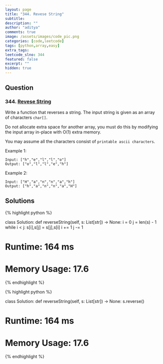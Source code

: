 ```yaml
---
layout: page
title: "344. Revese String"
subtitle: 
description: ""
author: "aditya"
comments: true
image: /assets/images/code_pic.png
categories: [code,leetcode]
tags: [python,array,easy]
extra_tags: 
leetcode_slno: 344
featured: false
excerpt: ""
hidden: true
---
```


## Question

### 344. [Revese String](https://leetcode.com/problems/reverse-string/)

Write a function that reverses a string. The input string is given as an array of characters `char[]`.

Do not allocate extra space for another array, you must do this by modifying the input array in-place with O(1) extra memory.

You may assume all the characters consist of `printable ascii characters`.

 

Example 1:

```
Input: ["h","e","l","l","o"]
Output: ["o","l","l","e","h"]
```

Example 2:

```
Input: ["H","a","n","n","a","h"]
Output: ["h","a","n","n","a","H"]
```

## Solutions

{% highlight python %}

class Solution:
    def reverseString(self, s: List[str]) -> None:
        i = 0
        j = len(s) - 1
        while i < j:
            s[i],s[j] = s[j],s[i]
            i += 1
            j -= 1

# Runtime: 164 ms
# Memory Usage: 17.6
{% endhighlight %}

{% highlight python %}

class Solution:
    def reverseString(self, s: List[str]) -> None:
        s.reverse()

# Runtime: 164 ms
# Memory Usage: 17.6
{% endhighlight %}
